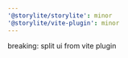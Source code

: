 ```yaml
---
'@storylite/storylite': minor
'@storylite/vite-plugin': minor
---
```


breaking: split ui from vite plugin
